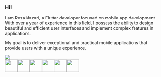 
### Hi!

I am Reza Nazari, a Flutter developer focused on mobile app development. With over a year of experience in this field, I possess the ability to design beautiful and efficient user interfaces and implement complex features in applications.

My goal is to deliver exceptional and practical mobile applications that provide users with a unique experience.

<img src="https://img.freepik.com/free-vector/app-development-illustration_52683-47931.jpg?w=996&t=st=1687396750~exp=1687397350~hmac=8b5b03deb03711971de33df37300c4e941aa7a826d7dcd361c6a5473ffd1891a"/>

<div style="display: flex;"> 
 <img src="https://img.icons8.com/?size=512&id=7AFcZ2zirX6Y&format=png" width="40" />  
<img src="https://img.icons8.com/?size=512&id=7I3BjCqe9rjG&format=png" width="40" />  
<img src="https://img.icons8.com/?size=512&id=17836&format=png" width="40" />  
<img src="https://img.icons8.com/?size=512&id=17843&format=png" width="40" />  
<img src="https://img.icons8.com/?size=512&id=13352&format=png" width="40" />  
<img src="https://img.icons8.com/?size=512&id=102562&format=png" width="40" />  </div>
<!--
**RezaNazari051/RezaNazari051** is a ✨ _special_ ✨ repository because its `README.md` (this file) appears on your GitHub profile.

Here are some ideas to get you started:

- 🔭 I’m currently working on ...
- 🌱 I’m currently learning ...
- 👯 I’m looking to collaborate on ...
- 🤔 I’m looking for help with ...
- 💬 Ask me about ...
- 📫 How to reach me: ...
- 😄 Pronouns: ...
- ⚡ Fun fact: ...
--

> Blockquote
